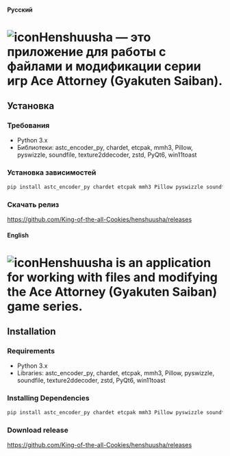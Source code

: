 #### Русский

# ![icon](https://github.com/user-attachments/assets/e65fe2bf-36f2-46ac-a257-33a6af85443c)Henshuusha — это приложение для работы с файлами и модификации серии игр Ace Attorney (Gyakuten Saiban). 


## Установка

### Требования

- Python 3.x
- Библиотеки: astc_encoder_py, chardet, etcpak, mmh3, Pillow, pyswizzle, soundfile, texture2ddecoder, zstd, PyQt6, win11toast

### Установка зависимостей

```sh
pip install astc_encoder_py chardet etcpak mmh3 Pillow pyswizzle soundfile texture2ddecoder zstd PyQt6 win11toast

```

### Скачать релиз

https://github.com/King-of-the-all-Cookies/henshuusha/releases


#### English

# ![icon](https://github.com/user-attachments/assets/e65fe2bf-36f2-46ac-a257-33a6af85443c)Henshuusha is an application for working with files and modifying the Ace Attorney (Gyakuten Saiban) game series.

## Installation

### Requirements

- Python 3.x
- Libraries: astc_encoder_py, chardet, etcpak, mmh3, Pillow, pyswizzle, soundfile, texture2ddecoder, zstd, PyQt6, win11toast

### Installing Dependencies

```sh
pip install astc_encoder_py chardet etcpak mmh3 Pillow pyswizzle soundfile texture2ddecoder zstd PyQt6 win11toast
```

### Download release

https://github.com/King-of-the-all-Cookies/henshuusha/releases